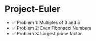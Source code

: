 # Project-Euler
 * :white_check_mark: Problem 1: Multiples of 3 and 5
 * :white_check_mark: Problem 2: Even Fibonacci Numbers
 * :white_check_mark: Problem 3: Largest prime factor
